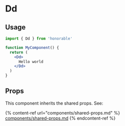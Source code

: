 # Dd

## Usage

```jsx
import { Dd } from 'honorable'

function MyComponent() {
  return (
    <Dd>
      Hello world
    </Dd>
  )
}
```

## Props

This component inherits the shared props. See:

{% content-ref url="components/shared-props.md" %}
[components/shared-props.md](components/shared-props.md)
{% endcontent-ref %}

